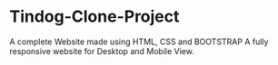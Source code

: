 # Tindog-Clone-Project
A complete Website made using HTML, CSS and BOOTSTRAP
A fully responsive website for Desktop and Mobile View.
